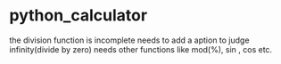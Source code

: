 # python_calculator
the division function is incomplete needs to add a aption to judge infinity(divide by zero)
needs other functions like mod(%), sin , cos etc.
